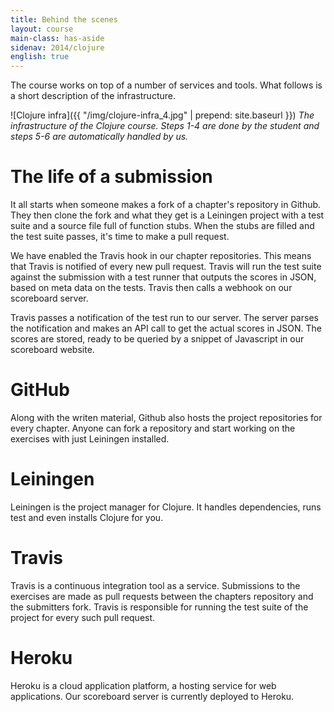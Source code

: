 ```yaml
---
title: Behind the scenes
layout: course
main-class: has-aside
sidenav: 2014/clojure
english: true
---
```

The course works on top of a number of services and tools. What follows is a short description of the infrastructure.

![Clojure infra]({{ "/img/clojure-infra_4.jpg" | prepend: site.baseurl }})
*The infrastructure of the Clojure course. Steps 1-4 are done by the student and steps 5-6 are automatically handled by us.*

# The life of a submission

It all starts when someone makes a fork of a chapter's repository in Github. They then clone the fork and what they get is a Leiningen project with a test suite and a source file full of function stubs. When the stubs are filled and the test suite passes, it's time to make a pull request.

We have enabled the Travis hook in our chapter repositories. This means that Travis is notified of every new pull request. Travis will run the test suite against the submission with a test runner that outputs the scores in JSON, based on meta data on the tests. Travis then calls a webhook on our scoreboard server.

Travis passes a notification of the test run to our server. The server parses the notification and makes an API call to get the actual scores in JSON. The scores are stored, ready to be queried by a snippet of Javascript in our scoreboard website.

# GitHub

Along with the writen material, Github also hosts the project repositories for every chapter. Anyone can fork a repository and start working on the exercises with just Leiningen installed.

# Leiningen

Leiningen is the project manager for Clojure. It handles dependencies, runs test and even installs Clojure for you.

# Travis

Travis is a continuous integration tool as a service. Submissions to the exercises are made as pull requests between the chapters repository and the submitters fork. Travis is responsible for running the test suite of the project for every such pull request.

# Heroku

Heroku is a cloud application platform, a hosting service for web applications. Our scoreboard server is currently deployed to Heroku.
